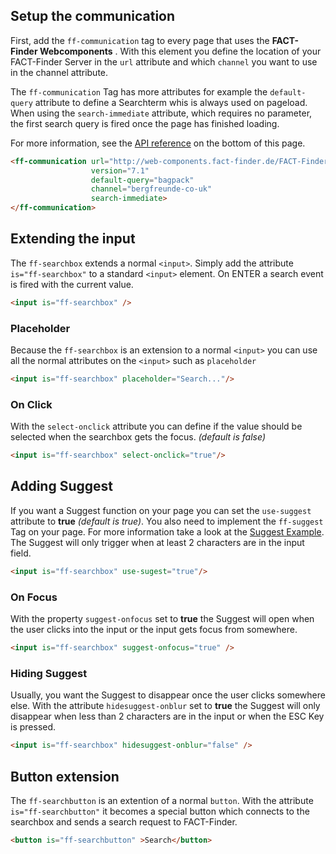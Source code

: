 ## Setup the communication
First, add the `ff-communication` tag to every page that uses the **FACT-Finder Webcomponents** . With this element you define the location of your FACT-Finder Server in the `url` attribute and which `channel` you want to use in the channel attribute.

The `ff-communication` Tag has more attributes for example the `default-query` attribute to define a Searchterm whis is always used on pageload. When using the `search-immediate` attribute, which requires no parameter, the first search query is fired once the page has finished loading.

For more information, see the [API reference](http://web-components.fact-finder.de/documentation/ff-searchbox#communication-api) on the bottom of this page.

```html
<ff-communication url="http://web-components.fact-finder.de/FACT-Finder7.1-Demoshop"
                  version="7.1"
                  default-query="bagpack"
                  channel="bergfreunde-co-uk"
                  search-immediate>
</ff-communication>
```

## Extending the input
The `ff-searchbox` extends a normal `<input>`. Simply add the attribute `is="ff-searchbox"` to a standard `<input>` element.
On ENTER a search event is fired with the current value.
```html
<input is="ff-searchbox" />
```

### Placeholder
Because the `ff-searchbox` is an extension to a normal `<input>` you can use all the normal attributes on the `<input>` such as `placeholder`
```html
<input is="ff-searchbox" placeholder="Search..."/>
```

### On Click
With the `select-onclick` attribute you can define if the value should be selected when the searchbox gets the focus. *(default is false)*
```html
<input is="ff-searchbox" select-onclick="true"/>
```

## Adding Suggest
If you want a Suggest function on your page you can set the `use-suggest` attribute to **true** *(default is true)*. 
You also need to implement the ``ff-suggest`` Tag on your page. For more information take a look at the 
[Suggest Example](/documentation/ff-suggest).
The Suggest will only trigger when at least 2 characters are in the input field.
```html
<input is="ff-searchbox" use-sugest="true"/>
```

### On Focus
With the property `suggest-onfocus` set to **true** the Suggest will open when the user clicks into the input or the input gets focus from somewhere.
```html
<input is="ff-searchbox" suggest-onfocus="true" />
```

### Hiding Suggest
Usually, you want the Suggest to disappear once the user clicks somewhere else. With the attribute `hidesuggest-onblur` set to **true** the Suggest will only disappear when less than 2 characters are in the input or when the ESC Key is pressed.
```html
<input is="ff-searchbox" hidesuggest-onblur="false" />
```

## Button extension
The `ff-searchbutton` is an extention of a normal `button`. With the attribute `is="ff-searchbutton"` it becomes a special button which connects to the searchbox and sends a search request to FACT-Finder.
```html
<button is="ff-searchbutton" >Search</button>
```
